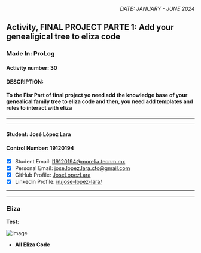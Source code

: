 <p style="text-align: right;"><em>DATE: JANUARY - JUNE 2024</em></p>

## **Activity, FINAL PROJECT PARTE 1: Add your genealigical tree to eliza code**

### Made In: ProLog

#### Activity number: 30

#### **DESCRIPTION:**

#### To the Fisr Part of final project yo need add the knowledge base of your genealical family tree to eliza code and then, you need add templates and rules to interact with eliza

________________________________________________________
________________________________________________________

#### Student: José López Lara

#### Control Number: 19120194

* [x] Student Email: <l19120194@morelia.tecnm.mx>
* [x] Personal Email: <jose.lopez.lara.cto@gmail.com>
* [x] GitHub Profile: [JoseLopezLara](https://github.com/JoseLopezLara)
* [x] Linkedin Profile: [in/jose-lopez-lara/](https://www.linkedin.com/in/jose-lopez-lara/)

________________________________________________________
________________________________________________________

### **Eliza**

**Test:**

![image](test.png)

* **All Eliza Code**

```ProLog

```
